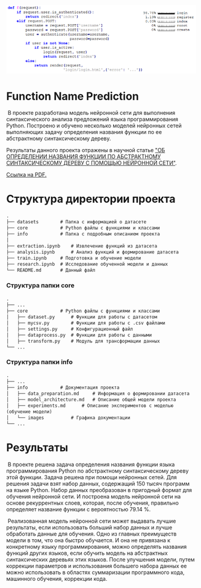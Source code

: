 <img src="info/images/login_snippet.png" style="zoom:80%;" />

# Function Name Prediction

​	В проекте разработана модель нейронной сети для выполнения синтаксического анализа предложений языка программирования Python. Построено и обучено несколько моделей нейронных сетей выполняющих задачу определения названия функции по ее абстрактному синтаксическому дереву.

Результаты данного проекта отражены в научной статье ["ОБ ОПРЕДЕЛЕНИИ НАЗВАНИЯ ФУНКЦИИ ПО АБСТРАКТНОМУ СИНТАКСИЧЕСКОМУ ДЕРЕВУ С ПОМОЩЬЮ НЕЙРОННОЙ СЕТИ"](https://cyberleninka.ru/article/n/ob-opredelenii-nazvaniya-funktsii-po-abstraktnomu-sintaksicheskomu-derevu-s-pomoschyu-neyronnoy-seti).

[Ссылка на PDF.](https://cyberleninka.ru/article/n/ob-opredelenii-nazvaniya-funktsii-po-abstraktnomu-sintaksicheskomu-derevu-s-pomoschyu-neyronnoy-seti/pdf)



# Структура директории проекта

```
.
├── datasets		# Папка с информацией о датасете
├── core   	    	# Python файлы с функциями и классами
├── info   	    	# Папка с подробным описанием проекта
│
├── extraction.ipynb 	# Извлечение функций из датасета
├── analysis.ipynb 		# Анализ функций и формирование датасета
├── train.ipynb 	# Подготовка и обучение модели
├── research.ipynb 	# Исследование обученной модели и данных
└── README.md 		# Данный файл
```

### Структура папки core

```
.
├── ...
├── core			# Python файлы с функциями и классами
│   ├── dataset.py 		# Функции для работы с датасетом
│   ├── mycsv.py 		# Функции для работы с .csv файлами
│   ├── settings.py		# Конфигурационный файл
│   ├── dataprocess.py 	# Функции для работы с данными
│   ├── transform.py 	# Модуль для трансформации данных
└── ...
```

### Структура папки info

```
.
├── ...
├── info			# Документация проекта
│   ├── data_preparation.md 	# Информация о формировании датасета
│   ├── model_architecture.md 	# Описание общей модели проекта
│   ├── experiments.md		# Описание экспериментов с моделью (обучение модели)
│   └── images			# Графика документации
└── ...
```



# Результаты

​	В проекте решена задача определения названия функции языка программирования Python по абстрактному синтаксическому дереву этой функции. Задача решена при помощи нейронных сетей. Для решения задачи взят набор данных, содержащий 150 тысяч программ на языке Python. Набор данных преобразован в пригодный формат для обучения нейронной сети. И построена модель нейронной сети на основе рекуррентных слоев, которая, после обучения, правильно определяет название функции с вероятностью 79.14 %.

​	Реализованная модель нейронной сети может выдавать лучшие результаты, если использовать больший набор данных и лучше обработать данные для обучения. Одно из главных преимуществ модели в том, что она быстро обучается. И она не привязана к конкретному языку программирования, можно определять названия функций других языков, если обучить модель на абстрактных синтаксических деревьях этих языков.  После улучшения модели, путем коррекции параметров и использования большего набора данных ее можно использовать в областях суммаризации программного кода, машинного обучения, коррекции кода.

